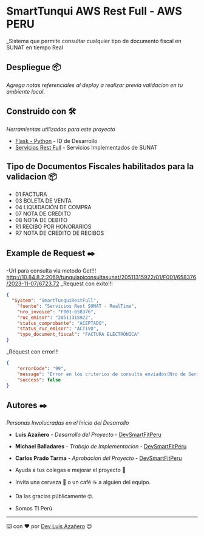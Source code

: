 # SmartTunqui AWS Rest Full - AWS PERU

_Sistema que permite consultar cualquier tipo de documento fiscal en SUNAT en tiempo Real
## Despliegue 📦

_Agrega notas referenciales al deploy a realizar previa validacion en tu ambiente local._

## Construido con 🛠️

_Herramientas utilizadas para este proyecto_

* [Flask - Python](https://flask.palletsprojects.com/en/3.0.x/) - ID de Desarrollo
* [Servicios Rest Full](https://cdn.www.gob.pe/uploads/document/file/536289/Manual_de_Consulta_Integrada_de_Validez_de_CdP_por_Servicio_WEB.pdf?v=1583255585) - Servicios Implementados de SUNAT
## Tipo de Documentos Fiscales habilitados para la validacion 📦

* 01 FACTURA  
* 03 BOLETA DE VENTA  
* 04 LIQUIDACIÓN DE COMPRA
* 07 NOTA DE CREDITO
* 08 NOTA DE DEBITO
* R1 RECIBO POR HONORARIOS
* R7 NOTA DE CREDITO DE RECIBOS

## Example de Request ✒️
-Url para consulta via metodo Get!!!
http://10.84.8.2:2069/tunquiapiconsultasunat/20511315922/01/F001/658376/2023-11-07/6723.72
  _Request con exito!!!
````json response success!!!
{
  "System": "SmartTunquiRestFull",
    "fuente": "Servicios Rest SUNAT - RealTime",
    "nro_invoice": "F001-658376",
    "ruc_emisor": "20511315922",
    "status_comprobante": "ACEPTADO",
    "status_ruc_emisor": "ACTIVO",
    "type_document_fiscal": "FACTURA ELECTRÓNICA"
}

````
 _Request con error!!!
````json response success!!!
{
    "errorCode": "99",
    "message": "Error en los criterios de consulta enviados(Nro de Serie incorrecto)",
    "success": false
}

````

## Autores ✒️

_Personas Involucradas en el Inicio del Desarrollo_

* **Luis Azañero** - *Desarrollo del Proyecto* - [DevSmartFitPeru](https://github.com/DevSmartFitPeru)
* **Michael Balladares** - *Trabajo de Implementacion* - [DevSmartFitPeru](https://github.com/DevSmartFitPeru)
* **Carlos Prado Tarma** - *Aprobacion del Proyecto* - [DevSmartFitPeru](https://github.com/DevSmartFitPeru)

* Ayuda a tus colegas e mejorar el proyecto 📢
* Invita una cerveza 🍺 o un café ☕ a alguien del equipo. 
* Da las gracias públicamente 🤓.
* Somos TI Perú

---
⌨️ con ❤️ por [Dev Luis Azañero](https://github.com/Luis-Azanero-Developer) 😊
